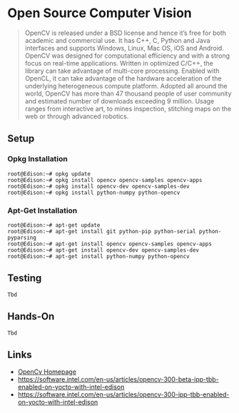 Open Source Computer Vision
==

> OpenCV is released under a BSD license and hence it’s free for both academic and commercial use. It has C++, C, Python and Java interfaces and supports Windows, Linux, Mac OS, iOS and Android. OpenCV was designed for computational efficiency and with a strong focus on real-time applications. Written in optimized C/C++, the library can take advantage of multi-core processing. Enabled with OpenCL, it can take advantage of the hardware acceleration of the underlying heterogeneous compute platform. Adopted all around the world, OpenCV has more than 47 thousand people of user community and estimated number of downloads exceeding 9 million. Usage ranges from interactive art, to mines inspection, stitching maps on the web or through advanced robotics.

## Setup

### Opkg Installation
    root@Edison:~# opkg update
    root@Edison:~# opkg install opencv opencv-samples opencv-apps
    root@Edison:~# opkg install opencv-dev opencv-samples-dev
    root@Edison:~# opkg install python-numpy python-opencv

### Apt-Get Installation
    root@Edison:~# apt-get update
    root@Edison:~# apt-get install git python-pip python-serial python-pyparsing
    root@Edison:~# apt-get install opencv opencv-samples opencv-apps
    root@Edison:~# apt-get install opencv-dev opencv-samples-dev
    root@Edison:~# apt-get install python-numpy python-opencv

## Testing

    Tbd

## Hands-On

    Tbd

## Links

- [OpenCv Homepage](http://opencv.org/)
- https://software.intel.com/en-us/articles/opencv-300-beta-ipp-tbb-enabled-on-yocto-with-intel-edison
- https://software.intel.com/en-us/articles/opencv-300-ipp-tbb-enabled-on-yocto-with-intel-edison